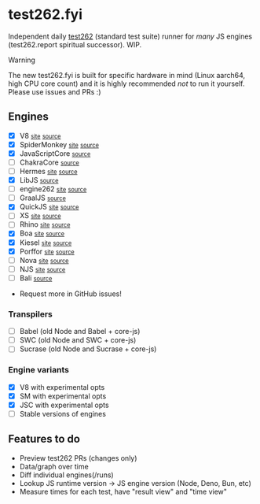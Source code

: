 # test262.fyi
Independent daily [test262](https://github.com/tc39/test262) (standard test suite) runner for *many* JS engines (test262.report spiritual successor). WIP.

> [!WARNING]
> The new test262.fyi is built for specific hardware in mind (Linux aarch64, high CPU core count) and it is highly recommended *not* to run it yourself. Please use issues and PRs :)

## Engines
- [X] V8 <small>[site](https://v8.dev)</small> <small>[source](https://chromium.googlesource.com/v8/v8.git)</small>
- [X] SpiderMonkey <small>[site](https://spidermonkey.dev)</small> <small>[source](https://hg.mozilla.org/mozilla-central/file/tip/js)</small>
- [X] JavaScriptCore <small>[source](https://github.com/WebKit/WebKit/tree/main/Source/JavaScriptCore)</small>
- [ ] ChakraCore <small>[source](https://github.com/chakra-core/ChakraCore)</small>
- [ ] Hermes <small>[site](https://hermesengine.dev)</small> <small>[source](https://github.com/facebook/hermes)</small>
- [X] LibJS <small>[source](https://github.com/LadybirdBrowser/ladybird/tree/master/Libraries/LibJS)</small>
- [ ] engine262 <small>[site](https://engine262.js.org)</small> <small>[source](https://github.com/engine262/engine262)</small>
- [ ] GraalJS <small>[source](https://github.com/oracle/graaljs)</small>
- [X] QuickJS <small>[site](https://bellard.org/quickjs/)</small> <small>[source](https://github.com/bellard/quickjs)</small>
- [ ] XS <small>[site](https://www.moddable.com/)</small> <small>[source](https://github.com/Moddable-OpenSource/moddable)</small>
- [ ] Rhino <small>[site](https://mozilla.github.io/rhino/)</small> <small>[source](https://github.com/mozilla/rhino)</small>
- [X] Boa <small>[site](https://boajs.dev/)</small> <small>[source](https://github.com/boa-dev/boa)</small>
- [X] Kiesel <small>[site](https://kiesel.dev)</small> <small>[source](https://codeberg.org/kiesel-js/kiesel)</small>
- [X] Porffor <small>[site](https://porffor.dev)</small> <small>[source](https://github.com/CanadaHonk/porffor)</small>
- [ ] Nova <small>[site](https://trynova.dev)</small> <small>[source](https://github.com/trynova/nova)</small>
- [ ] NJS <small>[site](https://nginx.org/en/docs/njs/)</small> <small>[source](https://github.com/nginx/njs)</small>
- [ ] Bali <small>[source](https://github.com/ferus-web/bali)</small>
- Request more in GitHub issues!

### Transpilers
- [ ] Babel (old Node and Babel + core-js)
- [ ] SWC (old Node and SWC + core-js)
- [ ] Sucrase (old Node and Sucrase + core-js)

### Engine variants
- [X] V8 with experimental opts
- [X] SM with experimental opts
- [X] JSC with experimental opts
- [ ] Stable versions of engines

## Features to do
- Preview test262 PRs (changes only)
- Data/graph over time
- Diff individual engines(/runs)
- Lookup JS runtime version -> JS engine version (Node, Deno, Bun, etc)
- Measure times for each test, have "result view" and "time view"
